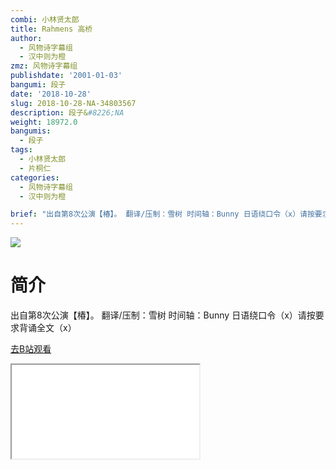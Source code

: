 ```yaml
---
combi: 小林贤太郎
title: Rahmens 高桥
author:
  - 风物诗字幕组
  - 汉中则为橙
zmz: 风物诗字幕组
publishdate: '2001-01-03'
bangumi: 段子
date: '2018-10-28'
slug: 2018-10-28-NA-34803567
description: 段子&#8226;NA
weight: 18972.0
bangumis:
  - 段子
tags:
  - 小林贤太郎
  - 片桐仁
categories:
  - 风物诗字幕组
  - 汉中则为橙

brief: "出自第8次公演【椿】。 翻译/压制：雪树 时间轴：Bunny 日语绕口令（x）请按要求背诵全文（x）"
---
```

![](https://i.imgur.com/ZtdFw8C.jpg)
# 简介  
出自第8次公演【椿】。
翻译/压制：雪树 时间轴：Bunny
日语绕口令（x）请按要求背诵全文（x）  

[去B站观看](https://www.bilibili.com/video/av34803567/)
<div class ="resp-container"><iframe class="testiframe" src="//player.bilibili.com/player.html?aid=34803567"", scrolling="no", allowfullscreen="true" > </iframe></div> 
